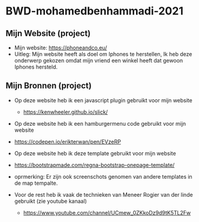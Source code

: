 # BWD-mohamedbenhammadi-2021

## Mijn Website (project) 

* Mijn website: https://phoneandco.eu/
* Uitleg: Mijn website heeft als doel om Iphones te herstellen, Ik heb deze onderwerp gekozen omdat mijn vriend een winkel heeft dat gewoon Iphones hersteld.

## Mijn Bronnen (project)

* Op deze website heb ik een javascript plugin gebruikt voor mijn website
  * https://kenwheeler.github.io/slick/

* Op deze website heb ik een hamburgermenu code  gebruikt voor mijn website
 * https://codepen.io/erikterwan/pen/EVzeRP

 * Op deze website heb ik deze template gebruikt voor mijn website 
  * https://bootstrapmade.com/regna-bootstrap-onepage-template/

 * oprmerking: Er zijn ook screenschots genomen van andere templates in de map tempalte.

 * Voor de rest heb ik vaak de technieken van Meneer Rogier van der linde gebruikt (zie youtube kanaal)
    *  https://www.youtube.com/channel/UCmew_0ZKkoDz9d9tK5TL2Fw





